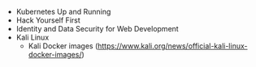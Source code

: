 - Kubernetes Up and Running
- Hack Yourself First
- Identity and Data Security for Web Development
- Kali Linux 
  - Kali Docker images (https://www.kali.org/news/official-kali-linux-docker-images/)